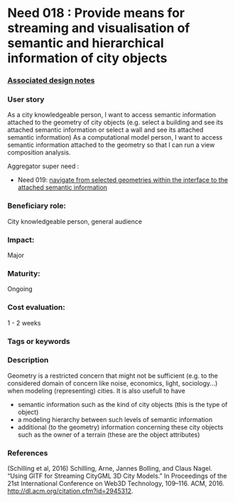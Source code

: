 # Need 018 : Provide means for streaming and visualisation of semantic and hierarchical information of city objects 

### [Associated design notes](../Design/DesignNote018.md)

### User story
As a city knowledgeable person, I want to access semantic information attached to the geometry of city objects (e.g. select a building and see its attached semantic information or select a wall and see its attached semantic information)
As a computational model person, I want to access semantic information attached to the geometry so that I can run a view composition analysis.

Aggregator super need :
* Need 019: [navigate from selected geometries within the interface to the attached semantic information](Need019.md)

### Beneficiary role: 
City knowledgeable person, general audience

### Impact: 
Major

### Maturity:
Ongoing

### Cost evaluation:
1 - 2 weeks

### Tags or keywords

### Description
Geometry is a restricted concern that might not be sufficient (e.g. to the considered domain of concern like noise, economics, light, sociology...) when modeling (representing) cities. It is also usefull to have 
  - semantic information such as the kind of city objects (this is the type of object) 
  - a modeling hierarchy between such levels of semantic information
  - additional (to the geometry) information concerning these city objects such as the owner of a terrain (these are the object attributes)

### References
(Schilling et al, 2016) Schilling, Arne, Jannes Bolling, and Claus Nagel. “Using GlTF for Streaming CityGML 3D City Models.” In Proceedings of the 21st International Conference on Web3D Technology, 109–116. ACM, 2016. http://dl.acm.org/citation.cfm?id=2945312.
